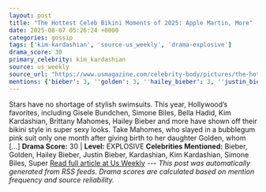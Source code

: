 ```yaml
---
layout: post
title: "The Hottest Celeb Bikini Moments of 2025: Apple Martin, More"
date: 2025-08-07 05:26:24 +0000
categories: gossip
tags: ['kim-kardashian', 'source-us_weekly', 'drama-explosive']
drama_score: 30
primary_celebrity: kim_kardashian
source: us_weekly
source_url: "https://www.usmagazine.com/celebrity-body/pictures/the-hottest-celeb-bikini-moments-of-2025/"
mentions: {'bieber': 3, ''golden': 3, ''hailey_bieber': 3, ''justin_bieber': 3, ''kardashian': 3, ''kim_kardashian': 9, ''simone_biles': 3, ''super': 3}
---
```


Stars have no shortage of stylish swimsuits. This year, Hollywood’s favorites, including Gisele Bundchen, Simone Biles, Bella Hadid, Kim Kardashian, Brittany Mahomes, Hailey Bieber and more have shown off their bikini style in super sexy looks. Take Mahomes, who slayed in a bubblegum pink suit only one month after giving birth to her daughter Golden, whom […] **Drama Score:** 30 | **Level:** EXPLOSIVE **Celebrities Mentioned:** Bieber, Golden, Hailey Bieber, Justin Bieber, Kardashian, Kim Kardashian, Simone Biles, Super [Read full article at Us Weekly](https://www.usmagazine.com/celebrity-body/pictures/the-hottest-celeb-bikini-moments-of-2025/) --- *This post was automatically generated from RSS feeds. Drama scores are calculated based on mention frequency and source reliability.*